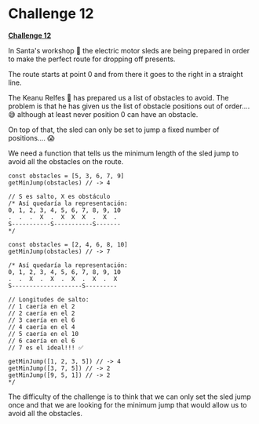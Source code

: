 # Challenge 12

  

**[Challenge 12](https://adventjs.dev/challenges/12)**

  
  
  
  
  
  
  
  




In Santa's workshop 🎅 the electric motor sleds are being prepared in order to make the perfect route for dropping off presents.

The route starts at point 0 and from there it goes to the right in a straight line.

The Keanu Relfes 🧝 has prepared us a list of obstacles to avoid. The problem is that he has given us the list of obstacle positions out of order.... 😅 although at least never position 0 can have an obstacle.

On top of that, the sled can only be set to jump a fixed number of positions.... 😱

We need a function that tells us the minimum length of the sled jump to avoid all the obstacles on the route.

  

```
const obstacles = [5, 3, 6, 7, 9]
getMinJump(obstacles) // -> 4

// S es salto, X es obstáculo
/* Así quedaría la representación:
0, 1, 2, 3, 4, 5, 6, 7, 8, 9, 10
.  .  .  X  .  X  X  X  .  X  . 
S-----------S-----------S-------
*/

const obstacles = [2, 4, 6, 8, 10]
getMinJump(obstacles) // -> 7

/* Así quedaría la representación:
0, 1, 2, 3, 4, 5, 6, 7, 8, 9, 10
.  .  X  .  X  .  X  .  X  .  X 
S--------------------S---------

// Longitudes de salto:
// 1 caería en el 2
// 2 caería en el 2
// 3 caería en el 6
// 4 caería en el 4
// 5 caería en el 10
// 6 caería en el 6
// 7 es el ideal!!! ✅

getMinJump([1, 2, 3, 5]) // -> 4
getMinJump([3, 7, 5]) // -> 2
getMinJump([9, 5, 1]) // -> 2
*/
```

The difficulty of the challenge is to think that we can only set the sled jump once and that we are looking for the minimum jump that would allow us to avoid all the obstacles.